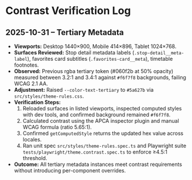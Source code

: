 # Contrast Verification Log

## 2025-10-31 – Tertiary Metadata
- **Viewports:** Desktop 1440×900, Mobile 414×896, Tablet 1024×768.
- **Surfaces Reviewed:** Stop detail metadata labels (`.stop-detail__meta-label`), favorites card subtitles (`.favorites-card__meta`), timetable footnotes.
- **Observed:** Previous rgba tertiary token (#060f2b at 50% opacity) measured between 3.2:1 and 3.4:1 against `#f6f7f8` backgrounds, failing WCAG 2.1 AA.
- **Adjustment:** Raised `--color-text-tertiary` to `#5a627b` via `src/styles/theme-rules.css`.
- **Verification Steps:**
  1. Reloaded surfaces in listed viewports, inspected computed styles with dev tools, and confirmed background remained `#f6f7f8`.
  2. Calculated contrast using the APCA inspector plugin and manual WCAG formula (ratio 5.65:1).
  3. Confirmed `getComputedStyle` returns the updated hex value across locales.
  4. Ran unit spec `src/styles/theme-rules.spec.ts` and Playwright suite `tests/playwright/theme.contrast.spec.ts` to enforce ≥4.5:1 threshold.
- **Outcome:** All tertiary metadata instances meet contrast requirements without introducing per-component overrides.
